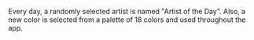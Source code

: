 Every day, a randomly selected artist is named "Artist of the Day". Also, a new color is selected from a palette of 18 colors and used throughout the app.
